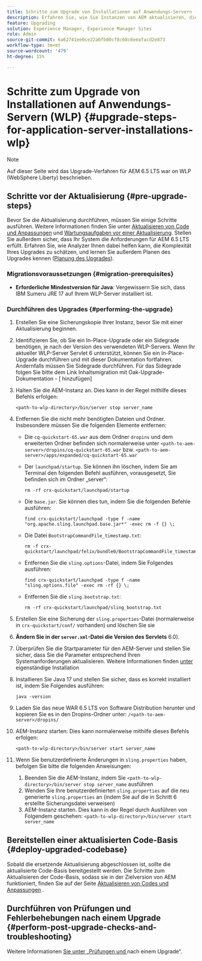 ```yaml
---
title: Schritte zum Upgrade von Installationen auf Anwendungs-Servern (WLP)
description: Erfahren Sie, wie Sie Instanzen von AEM aktualisieren, die über WebSphere Liberty bereitgestellt werden.
feature: Upgrading
solution: Experience Manager, Experience Manager Sites
role: Admin
source-git-commit: 6a62741ee0ce22a6fb80cf8c68c6eeafacd2e873
workflow-type: tm+mt
source-wordcount: '479'
ht-degree: 15%

---
```


# Schritte zum Upgrade von Installationen auf Anwendungs-Servern (WLP) {#upgrade-steps-for-application-server-installations-wlp}

>[!NOTE]
>
>Auf dieser Seite wird das Upgrade-Verfahren für AEM 6.5 LTS war on WLP (WebSphere Liberty) beschrieben.

## Schritte vor der Aktualisierung {#pre-upgrade-steps}

Bevor Sie die Aktualisierung durchführen, müssen Sie einige Schritte ausführen. Weitere Informationen finden Sie unter [Aktualisieren von Code und Anpassungen](/help/sites-deploying/upgrading-code-and-customizations.md) und [Wartungsaufgaben vor einer Aktualisierung](/help/sites-deploying/pre-upgrade-maintenance-tasks.md). Stellen Sie außerdem sicher, dass Ihr System die Anforderungen für AEM 6.5 LTS erfüllt. Erfahren Sie, wie Analyzer Ihnen dabei helfen kann, die Komplexität Ihres Upgrades zu schätzen, und lernen Sie außerdem Planen des Upgrades kennen ([Planung des Upgrades](/help/sites-deploying/upgrade-planning.md)).

### Migrationsvoraussetzungen {#migration-prerequisites}

* **Erforderliche Mindestversion für Java**: Vergewissern Sie sich, dass IBM Sumeru JRE 17 auf Ihrem WLP-Server installiert ist.

### Durchführen des Upgrades {#performing-the-upgrade}

1. Erstellen Sie eine Sicherungskopie Ihrer Instanz, bevor Sie mit einer Aktualisierung beginnen.
1. Identifizieren Sie, ob Sie ein In-Place-Upgrade oder ein Sidegrade benötigen, je nach der Version des verwendeten WLP-Servers. Wenn Ihr aktueller WLP-Server Servlet 6 unterstützt, können Sie ein In-Place-Upgrade durchführen und mit dieser Dokumentation fortfahren. Andernfalls müssen Sie Sidegrade durchführen. Für das Sidegrade folgen Sie bitte dem Link Inhaltsmigration mit Oak-Upgrade-Dokumentation - [ hinzufügen]
1. Halten Sie die AEM-Instanz an. Dies kann in der Regel mithilfe dieses Befehls erfolgen:

   ```shell
   <path-to-wlp-directory>/bin/server stop server_name
   ```

1. Entfernen Sie die nicht mehr benötigten Dateien und Ordner. Insbesondere müssen Sie die folgenden Elemente entfernen:

   * Die `cq-quickstart-65.war` aus dem Ordner `dropins` und dem erweiterten Ordner befinden sich normalerweise unter `<path-to-aem-server>/dropins/cq-quickstart-65.war` bzw. `<path-to-aem-server>/apps/expanded/cq-quickstart-65.war`
   * Der `launchpad/startup`. Sie können ihn löschen, indem Sie am Terminal den folgenden Befehl ausführen, vorausgesetzt, Sie befinden sich im Ordner „server“:

     ```shell
     rm -rf crx-quickstart/launchpad/startup
     ```

   * Die `base.jar`. Sie können dies tun, indem Sie die folgenden Befehle ausführen:

     ```shell
     find crx-quickstart/launchpad -type f -name 
     "org.apache.sling.launchpad.base.jar*" -exec rm -f {} \;
     ```

   * Die Datei `BootstrapCommandFile_timestamp.txt`:

     ```shell
     rm -f crx-quickstart/launchpad/felix/bundle0/BootstrapCommandFile_timestamp.txt
     ```

   * Entfernen Sie die `sling.options`-Datei, indem Sie Folgendes ausführen:

     ```shell
     find crx-quickstart/launchpad -type f -name "sling.options.file" -exec rm -rf {} \; 
     ```

   * Entfernen Sie die `sling.bootstrap.txt`:

     ```shell
     rm -rf crx-quickstart/launchpad/sling_bootstrap.txt
     ```

1. Erstellen Sie eine Sicherung der `sling.properties`-Datei (normalerweise in `crx-quickstart/conf/` vorhanden) und löschen Sie sie
1. **Ändern Sie in der `server.xml`-Datei die Version des Servlets** 6.0).
1. Überprüfen Sie die Startparameter für den AEM-Server und stellen Sie sicher, dass Sie die Parameter entsprechend Ihren Systemanforderungen aktualisieren. Weitere Informationen finden [ unter ](/help/sites-deploying/custom-standalone-install.md) eigenständige Installation
1. Installieren Sie Java 17 und stellen Sie sicher, dass es korrekt installiert ist, indem Sie Folgendes ausführen:

   ```shell
   java -version
   ```

1. Laden Sie das neue WAR 6.5 LTS von Software Distribution herunter und kopieren Sie es in den Dropins-Ordner unter: `/<path-to-aem-server>/dropins/`
1. AEM-Instanz starten: Dies kann normalerweise mithilfe dieses Befehls erfolgen:

   ```shell
   <path-to-wlp-directory>/bin/server start server_name
   ```

1. Wenn Sie benutzerdefinierte Änderungen in `sling.properties` haben, befolgen Sie bitte die folgenden Anweisungen:

   1. Beenden Sie die AEM-Instanz, indem Sie `<path-to-wlp-directory>/bin/server stop server_name` ausführen
   1. Wenden Sie Ihre benutzerdefinierten `sling.properties` auf die neu generierte `sling.properties` an (indem Sie auf die in Schritt 6 erstellte Sicherungsdatei verweisen)
   1. AEM-Instanz starten. Dies kann in der Regel durch Ausführen von Folgendem geschehen: `<path-to-wlp-directory>/bin/server start server_name`

## Bereitstellen einer aktualisierten Code-Basis {#deploy-upgraded-codebase}

Sobald die ersetzende Aktualisierung abgeschlossen ist, sollte die aktualisierte Code-Basis bereitgestellt werden. Die Schritte zum Aktualisieren der Code-Basis, sodass sie in der Zielversion von AEM funktioniert, finden Sie auf der Seite [Aktualisieren von Codes und Anpassungen](/help/sites-deploying/upgrading-code-and-customizations.md) .

## Durchführen von Prüfungen und Fehlerbehebungen nach einem Upgrade {#perform-post-upgrade-checks-and-troubleshooting}

Weitere Informationen [ Sie unter „Prüfungen und ](/help/sites-deploying/post-upgrade-checks-and-troubleshooting.md) nach einem Upgrade“.